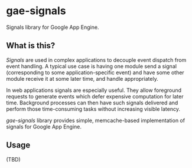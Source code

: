 # gae-signals

Signals library for Google App Engine.

## What is this?

_Signals_ are used in complex applications to decouple event dispatch from event handling.
A typical use case is having one module send a signal (corresponding to some
application-specific event) and have some other module receive it at some later time,
and handle appropriately.

In web applications signals are especially useful. They allow foreground requests
to generate events which defer expensive computation for later time.
Background processes can then have such signals delivered and perform those time-consuming
tasks without increasing visible latency.

_gae-signals_ library provides simple, memcache-based implementation of signals for Google App Engine.

## Usage

(TBD)
